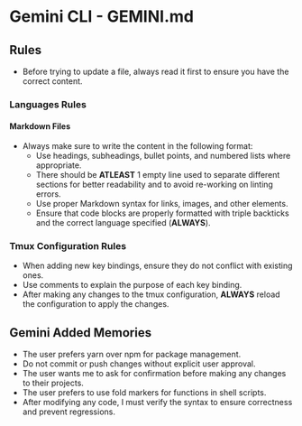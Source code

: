 # Gemini CLI - GEMINI.md

## Rules

- Before trying to update a file, always read it first to ensure you have the correct content.

### Languages Rules

#### Markdown Files

- Always make sure to write the content in the following format:
  - Use headings, subheadings, bullet points, and numbered lists where appropriate.
  - There should be **ATLEAST** 1 empty line used to separate different sections for better readability and to avoid re-working on linting errors.
  - Use proper Markdown syntax for links, images, and other elements.
  - Ensure that code blocks are properly formatted with triple backticks and the correct language specified (**ALWAYS**).

### Tmux Configuration Rules

- When adding new key bindings, ensure they do not conflict with existing ones.
- Use comments to explain the purpose of each key binding.
- After making any changes to the tmux configuration, **ALWAYS** reload the
  configuration to apply the changes.

## Gemini Added Memories

- The user prefers yarn over npm for package management.
- Do not commit or push changes without explicit user approval.
- The user wants me to ask for confirmation before making any changes to their projects.
- The user prefers to use fold markers for functions in shell scripts.
- After modifying any code, I must verify the syntax to ensure correctness and prevent regressions.
